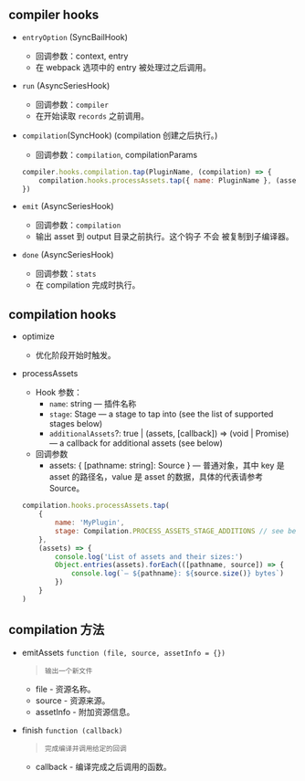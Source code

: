 ## compiler hooks

-   `entryOption` (SyncBailHook)

    -   回调参数：context, entry
    -   在 webpack 选项中的 entry 被处理过之后调用。

-   `run` (AsyncSeriesHook)

    -   回调参数：`compiler`
    -   在开始读取 `records` 之前调用。

-   `compilation`(SyncHook) (compilation 创建之后执行。)

    -   回调参数：`compilation`, compilationParams

    ```js
    compiler.hooks.compilation.tap(PluginName, (compilation) => {
    	compilation.hooks.processAssets.tap({ name: PluginName }, (assets) => {})
    })
    ```

-   `emit` (AsyncSeriesHook)

    -   回调参数：`compilation`
    -   输出 asset 到 output 目录之前执行。这个钩子 不会 被复制到子编译器。

-   `done` (AsyncSeriesHook)
    -   回调参数：`stats`
    -   在 compilation 完成时执行。

## compilation hooks

-   optimize

    -   优化阶段开始时触发。

-   processAssets
    -   Hook 参数：
        -   `name`: string — 插件名称
        -   `stage`: Stage — a stage to tap into (see the list of supported stages below)
        -   `additionalAssets`?: true | (assets, [callback]) => (void | Promise<void>) — a callback
            for additional assets (see below)
    -   回调参数
        -   assets: { [pathname: string]: Source } — 普通对象，其中 key 是 asset 的路径名，value 是
            asset 的数据，具体的代表请参考 Source。
    ```js
    compilation.hooks.processAssets.tap(
    	{
    		name: 'MyPlugin',
    		stage: Compilation.PROCESS_ASSETS_STAGE_ADDITIONS // see below for more stages
    	},
    	(assets) => {
    		console.log('List of assets and their sizes:')
    		Object.entries(assets).forEach(([pathname, source]) => {
    			console.log(`— ${pathname}: ${source.size()} bytes`)
    		})
    	}
    )
    ```

## compilation 方法

-   emitAssets `function (file, source, assetInfo = {})`

    > `输出一个新文件`

    -   file - 资源名称。
    -   source - 资源来源。
    -   assetInfo - 附加资源信息。

-   finish `function (callback)`
    > `完成编译并调用给定的回调`
    -   callback - 编译完成之后调用的函数。
